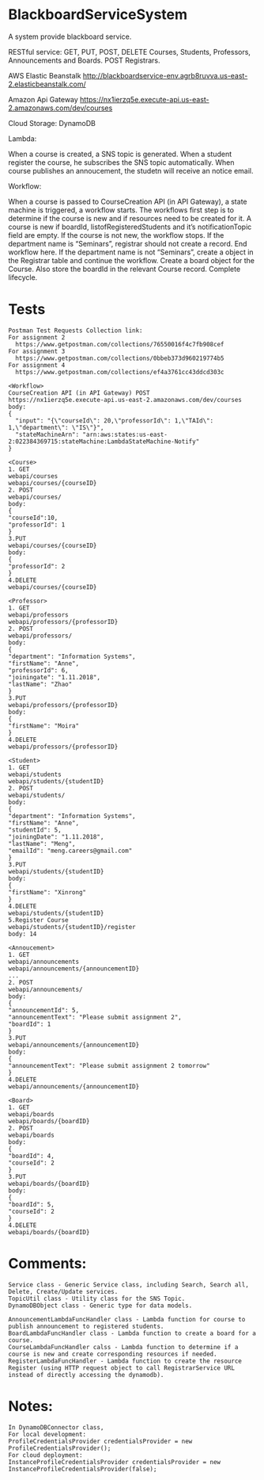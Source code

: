 # BlackboardServiceSystem

A system provide blackboard service.

RESTful service:  GET, PUT, POST, DELETE Courses, Students, Professors, Announcements and Boards. POST Registrars.

AWS Elastic Beanstalk
http://blackboardservice-env.agrb8ruvva.us-east-2.elasticbeanstalk.com/

Amazon Api Gateway
https://nx1ierzq5e.execute-api.us-east-2.amazonaws.com/dev/courses

Cloud Storage: 
DynamoDB

Lambda:

  When a course is created, a SNS topic is generated. 
  When a student register the course, he subscribes the SNS topic automatically.
  When course publishes an annoucement, the studetn will receive an notice email.

Workflow: 

  When a course is passed to CourseCreation API (in API Gateway), a state machine is triggered, a workflow starts.
  The workflows first step is to determine if the course is new and if resources need to be created for it. 
  A course is new if boardId, listofRegisteredStudents and it’s notificationTopic field are empty. 
  If the course is not new, the workflow stops. 
  If the department name is “Seminars”, registrar should not create a record. End workflow here. 
  If the department name is not “Seminars”, create a object in the Registrar table and continue the workflow.
  Create a board object for the Course. Also store the boardId in the relevant Course record. 
  Complete lifecycle. 
  
# Tests
```
Postman Test Requests Collection link:
For assignment 2
  https://www.getpostman.com/collections/76550016f4c7fb908cef
For assignment 3
  https://www.getpostman.com/collections/0bbeb373d960219774b5
For assignment 4
  https://www.getpostman.com/collections/ef4a3761cc43ddcd303c
  
<Workflow>
CourseCreation API (in API Gateway) POST
https://nx1ierzq5e.execute-api.us-east-2.amazonaws.com/dev/courses
body:
{
  "input": "{\"courseId\": 20,\"professorId\": 1,\"TAId\": 1,\"department\": \"IS\"}",
  "stateMachineArn": "arn:aws:states:us-east-2:022384369715:stateMachine:LambdaStateMachine-Notify"
}

<Course>
1. GET
webapi/courses
webapi/courses/{courseID}
2. POST 
webapi/courses/
body: 
{
"courseId":10,
"professorId": 1
}
3.PUT
webapi/courses/{courseID}
body: 
{
"professorId": 2
}
4.DELETE 
webapi/courses/{courseID}

<Professor>
1. GET
webapi/professors
webapi/professors/{professorID}
2. POST 
webapi/professors/
body: 
{
"department": "Information Systems",
"firstName": "Anne",
"professorId": 6,
"joiningate": "1.11.2018",
"lastName": "Zhao"
}
3.PUT
webapi/professors/{professorID}
body: 
{
"firstName": "Moira"
}
4.DELETE 
webapi/professors/{professorID}

<Student>
1. GET
webapi/students
webapi/students/{studentID}
2. POST 
webapi/students/
body: 
{
"department": "Information Systems",
"firstName": "Anne",
"studentId": 5,
"joiningDate": "1.11.2018",
"lastName": "Meng",
"emailId": "meng.careers@gmail.com"
}
3.PUT
webapi/students/{studentID}
body: 
{
"firstName": "Xinrong"
}
4.DELETE 
webapi/students/{studentID}
5.Register Course
webapi/students/{studentID}/register
body: 14

<Annoucement>
1. GET
webapi/announcements
webapi/announcements/{announcementID}
...
2. POST 
webapi/announcements/
body: 
{
"announcementId": 5,
"announcementText": "Please submit assignment 2",
"boardId": 1
}
3.PUT
webapi/announcements/{announcementID}
body: 
{
"announcementText": "Please submit assignment 2 tomorrow"
}
4.DELETE 
webapi/announcements/{announcementID}

<Board>
1. GET
webapi/boards
webapi/boards/{boardID}
2. POST 
webapi/boards
body: 
{
"boardId": 4,
"courseId": 2
}
3.PUT
webapi/boards/{boardID}
body: 
{
"boardId": 5,
"courseId": 2
}
4.DELETE 
webapi/boards/{boardID}
```
# Comments:
```
Service class - Generic Service class, including Search, Search all, Delete, Create/Update services.
TopicUtil class - Utility class for the SNS Topic.
DynamoDBObject class - Generic type for data models.

AnnouncementLambdaFuncHandler class - Lambda function for course to publish announcement to registered students.
BoardLambdaFuncHandler class - Lambda function to create a board for a course.
CourseLambdaFuncHandler calss - Lambda function to determine if a course is new and create corresponding resources if needed.
RegisterLambdaFuncHandler - Lambda function to create the resource Register (using HTTP request object to call RegistrarService URL instead of directly accessing the dynamodb). 
```
# Notes:
```
In DynamoDBConnector class, 
For local development:
ProfileCredentialsProvider credentialsProvider = new ProfileCredentialsProvider();
For cloud deployment:
InstanceProfileCredentialsProvider credentialsProvider = new InstanceProfileCredentialsProvider(false);
```

